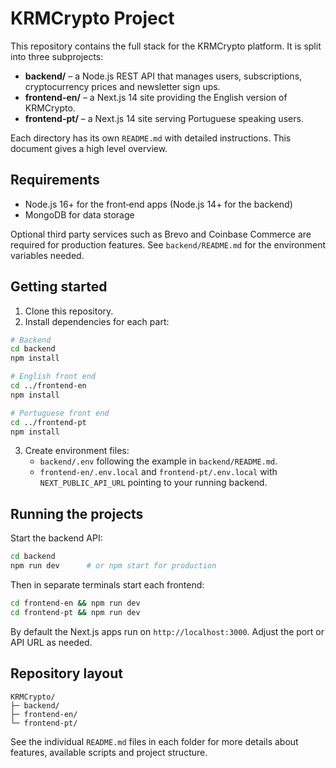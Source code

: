 # KRMCrypto Project

This repository contains the full stack for the KRMCrypto platform. It is split into three subprojects:

- **backend/** – a Node.js REST API that manages users, subscriptions, cryptocurrency prices and newsletter sign ups.
- **frontend-en/** – a Next.js 14 site providing the English version of KRMCrypto.
- **frontend-pt/** – a Next.js 14 site serving Portuguese speaking users.

Each directory has its own `README.md` with detailed instructions. This document gives a high level overview.

## Requirements

- Node.js 16+ for the front‑end apps (Node.js 14+ for the backend)
- MongoDB for data storage

Optional third party services such as Brevo and Coinbase Commerce are required for production features. See `backend/README.md` for the environment variables needed.

## Getting started

1. Clone this repository.
2. Install dependencies for each part:

```bash
# Backend
cd backend
npm install

# English front end
cd ../frontend-en
npm install

# Portuguese front end
cd ../frontend-pt
npm install
```

3. Create environment files:
   - `backend/.env` following the example in `backend/README.md`.
   - `frontend-en/.env.local` and `frontend-pt/.env.local` with `NEXT_PUBLIC_API_URL` pointing to your running backend.

## Running the projects

Start the backend API:

```bash
cd backend
npm run dev      # or npm start for production
```

Then in separate terminals start each frontend:

```bash
cd frontend-en && npm run dev
cd frontend-pt && npm run dev
```

By default the Next.js apps run on `http://localhost:3000`. Adjust the port or API URL as needed.

## Repository layout

```
KRMCrypto/
├─ backend/
├─ frontend-en/
└─ frontend-pt/
```

See the individual `README.md` files in each folder for more details about features, available scripts and project structure.
